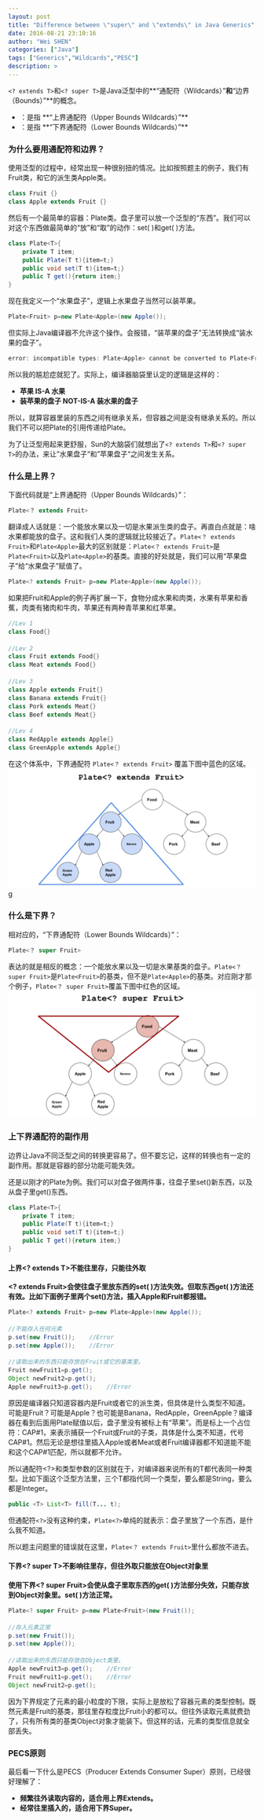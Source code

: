 ```yaml
---
layout: post
title: "Difference between \"super\" and \"extends\" in Java Generics"
date: 2016-08-21 23:10:16
author: "Wei SHEN"
categories: ["Java"]
tags: ["Generics","Wildcards","PESC"]
description: >
---
```


`<? extends T>`和`<? super T>`是Java泛型中的**“通配符（Wildcards）”**和**“边界（Bounds）”**的概念。
* <? extends T>：是指 **“上界通配符（Upper Bounds Wildcards）”**
* <? super T>：是指 **“下界通配符（Lower Bounds Wildcards）”**

### 为什么要用通配符和边界？
使用泛型的过程中，经常出现一种很别扭的情况。比如按照题主的例子，我们有Fruit类，和它的派生类Apple类。
```java
class Fruit {}
class Apple extends Fruit {}
```

然后有一个最简单的容器：Plate类。盘子里可以放一个泛型的“东西”。我们可以对这个东西做最简单的“放”和“取”的动作：set( )和get( )方法。
```java
class Plate<T>{
    private T item;
    public Plate(T t){item=t;}
    public void set(T t){item=t;}
    public T get(){return item;}
}
```

现在我定义一个“水果盘子”，逻辑上水果盘子当然可以装苹果。
```java
Plate<Fruit> p=new Plate<Apple>(new Apple());
```

但实际上Java编译器不允许这个操作。会报错，“装苹果的盘子”无法转换成“装水果的盘子”。
```java
error: incompatible types: Plate<Apple> cannot be converted to Plate<Fruit>
```

所以我的尴尬症就犯了。实际上，编译器脑袋里认定的逻辑是这样的：
* **苹果 IS-A 水果**
* **装苹果的盘子 NOT-IS-A 装水果的盘子**

所以，就算容器里装的东西之间有继承关系，但容器之间是没有继承关系的。所以我们不可以把Plate<Apple>的引用传递给Plate<Fruit>。

为了让泛型用起来更舒服，Sun的大脑袋们就想出了`<? extends T>`和`<? super T>`的办法，来让”水果盘子“和”苹果盘子“之间发生关系。

### 什么是上界？
下面代码就是“上界通配符（Upper Bounds Wildcards）”：
```java
Plate<？ extends Fruit>
```

翻译成人话就是：一个能放水果以及一切是水果派生类的盘子。再直白点就是：啥水果都能放的盘子。这和我们人类的逻辑就比较接近了。`Plate<？ extends Fruit>`和`Plate<Apple>`最大的区别就是：`Plate<？ extends Fruit>`是`Plate<Fruit>`以及`Plate<Apple>`的基类。直接的好处就是，我们可以用“苹果盘子”给“水果盘子”赋值了。
```java
Plate<? extends Fruit> p=new Plate<Apple>(new Apple());
```

如果把Fruit和Apple的例子再扩展一下，食物分成水果和肉类，水果有苹果和香蕉，肉类有猪肉和牛肉，苹果还有两种青苹果和红苹果。
```java
//Lev 1
class Food{}

//Lev 2
class Fruit extends Food{}
class Meat extends Food{}

//Lev 3
class Apple extends Fruit{}
class Banana extends Fruit{}
class Pork extends Meat{}
class Beef extends Meat{}

//Lev 4
class RedApple extends Apple{}
class GreenApple extends Apple{}
```

在这个体系中，下界通配符 `Plate<？ extends Fruit>` 覆盖下图中蓝色的区域。
![lowerBounds](/images/tij4-15/lowerBounds.png)g

### 什么是下界？
相对应的，“下界通配符（Lower Bounds Wildcards）”：
```java
Plate<？ super Fruit>
```

表达的就是相反的概念：一个能放水果以及一切是水果基类的盘子。`Plate<？ super Fruit>`是`Plate<Fruit>`的基类，但不是`Plate<Apple>`的基类。对应刚才那个例子，`Plate<？ super Fruit>`覆盖下图中红色的区域。
![upperBounds](/images/tij4-15/upperBounds.png)

### 上下界通配符的副作用
边界让Java不同泛型之间的转换更容易了。但不要忘记，这样的转换也有一定的副作用。那就是容器的部分功能可能失效。

还是以刚才的Plate为例。我们可以对盘子做两件事，往盘子里set()新东西，以及从盘子里get()东西。
```java
class Plate<T>{
    private T item;
    public Plate(T t){item=t;}
    public void set(T t){item=t;}
    public T get(){return item;}
}
```

#### 上界<? extends T>不能往里存，只能往外取
**<? extends Fruit>会使往盘子里放东西的set( )方法失效。但取东西get( )方法还有效。比如下面例子里两个set()方法，插入Apple和Fruit都报错。**
```java
Plate<? extends Fruit> p=new Plate<Apple>(new Apple());

//不能存入任何元素
p.set(new Fruit());    //Error
p.set(new Apple());    //Error

//读取出来的东西只能存放在Fruit或它的基类里。
Fruit newFruit1=p.get();
Object newFruit2=p.get();
Apple newFruit3=p.get();    //Error
```

原因是编译器只知道容器内是Fruit或者它的派生类，但具体是什么类型不知道。可能是Fruit？可能是Apple？也可能是Banana，RedApple，GreenApple？编译器在看到后面用Plate<Apple>赋值以后，盘子里没有被标上有“苹果”。而是标上一个占位符：CAP#1，来表示捕获一个Fruit或Fruit的子类，具体是什么类不知道，代号CAP#1。然后无论是想往里插入Apple或者Meat或者Fruit编译器都不知道能不能和这个CAP#1匹配，所以就都不允许。

所以通配符<?>和类型参数<T>的区别就在于，对编译器来说所有的T都代表同一种类型。比如下面这个泛型方法里，三个T都指代同一个类型，要么都是String，要么都是Integer。
```java
public <T> List<T> fill(T... t);
```

但通配符`<?>`没有这种约束，`Plate<?>`单纯的就表示：盘子里放了一个东西，是什么我不知道。

所以题主问题里的错误就在这里，`Plate<？ extends Fruit>`里什么都放不进去。

#### 下界<? super T>不影响往里存，但往外取只能放在Object对象里
**使用下界<? super Fruit>会使从盘子里取东西的get( )方法部分失效，只能存放到Object对象里。set( )方法正常。**
```java
Plate<? super Fruit> p=new Plate<Fruit>(new Fruit());

//存入元素正常
p.set(new Fruit());
p.set(new Apple());

//读取出来的东西只能存放在Object类里。
Apple newFruit3=p.get();    //Error
Fruit newFruit1=p.get();    //Error
Object newFruit2=p.get();
```

因为下界规定了元素的最小粒度的下限，实际上是放松了容器元素的类型控制。既然元素是Fruit的基类，那往里存粒度比Fruit小的都可以。但往外读取元素就费劲了，只有所有类的基类Object对象才能装下。但这样的话，元素的类型信息就全部丢失。

### PECS原则
最后看一下什么是PECS（Producer Extends Consumer Super）原则，已经很好理解了：
* **频繁往外读取内容的，适合用上界Extends。**
* **经常往里插入的，适合用下界Super。**
